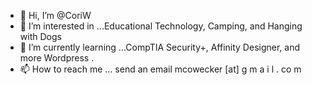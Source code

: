 - 👋 Hi, I’m @CoriW
- 👀 I’m interested in ...Educational Technology, Camping, and Hanging with Dogs
- 🌱 I’m currently learning ...CompTIA Security+, Affinity Designer, and more Wordpress .
- 📫 How to reach me ... send an email mcowecker [at] g m a i l . co m

<!---
CoriW/CoriW is a ✨ special ✨ repository because its `README.md` (this file) appears on your GitHub profile.
You can click the Preview link to take a look at your changes.
--->
